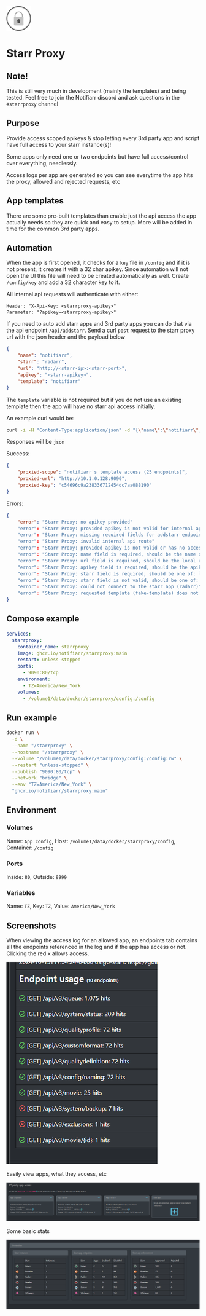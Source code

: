 ![Logo](root/app/www/public/images/logo-64.png)

# Starr Proxy

## Note!

This is still very much in development (mainly the templates) and being tested. Feel free to join the Notifiarr discord and ask questions in the `#starrproxy` channel

## Purpose

Provide access scoped apikeys & stop letting every 3rd party app and script have full access to your starr instance(s)!

Some apps only need one or two endpoints but have full access/control over everything, needlessly.

Access logs per app are generated so you can see everytime the app hits the proxy, allowed and rejected requests, etc

## App templates

There are some pre-built templates than enable just the api access the app actually needs so they are quick and easy to setup. More will be added in time for the common 3rd party apps.

## Automation

When the app is first opened, it checks for a `key` file in `/config` and if it is not present, it creates it with a 32 char apikey. Since automation will not open the UI this file will need to be created automatically as well. Create `/config/key` and add a 32 character key to it.

All internal api requests will authenticate with either:

```
Header: "X-Api-Key: <starrproxy-apikey>"
Parameter: "?apikey=<starrproxy-apikey>"
```

If you need to auto add starr apps and 3rd party apps you can do that via the api endpoint `/api/addstarr`. Send a curl `post` request to the starr proxy url with the json header and the payload below

``` json
{
    "name": "notifiarr",
    "starr": "radarr",
    "url": "http://<starr-ip>:<starr-port>",
    "apikey": "<starr-apikey>",
    "template": "notifiarr"
}
```

The `template` variable is not required but if you do not use an existing template then the app will have no starr api access initially.

An example curl would be:

``` bash
curl -i -H "Content-Type:application/json" -d "{\"name\":\"notifiarr\",\"starr\":\"radarr\",\"url\":\"http://<starr-ip>:<starr-port>\",\"apikey\":\"<starr-apikey>\",\"template\":\"notifiarr\"}" "http://10.1.0.128:9090/api/addstarr?apikey=<starrproxy-apikey>"
```

Responses will be `json`

Success:

``` json
{
    "proxied-scope": "notifiarr's template access (25 endpoints)",
    "proxied-url": "http://10.1.0.128:9090",
    "proxied-key": "c54696c9a238336712454dc7aa088190"
}
```

Errors:

``` json
{
    "error": "Starr Proxy: no apikey provided"
    "error": "Starr Proxy: provided apikey is not valid for internal api access"
    "error": "Starr Proxy: missing required fields for addstarr endpoint. Optional: template | Required: name, starr, url, apikey"
    "error": "Starr Proxy: invalid internal api route"
    "error": "Starr Proxy: provided apikey is not valid or has no access"
    "error": "Starr Proxy: name field is required, should be the name of the 3rd party app/script"
    "error": "Starr Proxy: url field is required, should be the local url to the starr app"
    "error": "Starr Proxy: apikey field is required, should be the apikey to the starr app"
    "error": "Starr Proxy: starr field is required, should be one of: lidarr, radarr, readarr, sonarr, whisparr"
    "error": "Starr Proxy: starr field is not valid, should be one of: lidarr, radarr, readarr, sonarr, whisparr"
    "error": "Starr Proxy: could not connect to the starr app (radarr)"
    "error": "Starr Proxy: requested template (fake-template) does not exist for radarr, provide a valid template or leave it blank"
}
```

## Compose example

``` yaml
services:
  starrproxy:
    container_name: starrproxy
    image: ghcr.io/notifiarr/starrproxy:main
    restart: unless-stopped
    ports:
      - 9090:80/tcp
    environment:
      - TZ=America/New_York
    volumes:
      - /volume1/data/docker/starrproxy/config:/config

```

## Run example

``` bash
docker run \
  -d \
  --name "/starrproxy" \
  --hostname "/starrproxy" \
  --volume "/volume1/data/docker/starrproxy/config:/config:rw" \
  --restart "unless-stopped" \
  --publish "9090:80/tcp" \
  --network "bridge" \
  --env "TZ=America/New_York" \
  "ghcr.io/notifiarr/starrproxy:main"
```

## Environment

### Volumes

Name: `App config`, Host: `/volume1/data/docker/starrproxy/config`, Container: `/config`

### Ports

Inside: `80`, Outside: `9999`

### Variables

Name: `TZ`, Key: `TZ`, Value: `America/New_York`

## Screenshots

When viewing the access log for an allowed app, an endpoints tab contains all the endpoints referenced in the log and if the app has access or not. Clicking the red x allows access.

![Usage](root/app/www/public/images/screenshots/endpointUsage.png)

Easily view apps, what they access, etc

![Apps](root/app/www/public/images/screenshots/apps.png)

Some basic stats

![Apps](root/app/www/public/images/screenshots/stats.png)